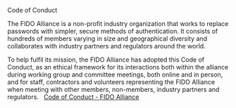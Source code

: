 Code of Conduct

The FIDO Alliance is a non-profit industry organization that works to replace passwords with simpler, secure methods of authentication. It consists of hundreds of members varying in size and geographical diversity and collaborates with industry partners and regulators around the world. 

To help fulfil its mission, the FIDO Alliance has adopted this Code of Conduct, as an ethical framework for its interactions both within the alliance during working group and committee meetings, both online and in person, and for staff, contractors and volunteers representing the FIDO Alliance when meeting with other members, non-members, industry partners and regulators.   [Code of Conduct - FIDO Alliance](https://fidoalliance.org/code-of-conduct-jp/)

